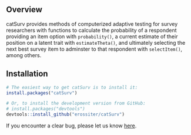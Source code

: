 <!-- README.md is generated from README.Rmd. Please edit that file -->
Overview
--------

catSurv provides methods of computerized adaptive testing for survey researchers with functions to calculate the probability of a respondent providing an item option with `probability()`, a current estimate of their position on a latent trait with `estimateTheta()`, and ultimately selecting the next best survey item to adminster to that respondent with `selectItem()`, among others.

Installation
------------

``` r
# The easiest way to get catSurv is to install it:
install.packages("catSurv")

# Or, to install the development version from GitHub:
# install.packages("devtools")
devtools::install_github("erossiter/catSurv")
```

If you encounter a clear bug, please let us know [here](https://github.com/erossiter/catSurv/issues).



